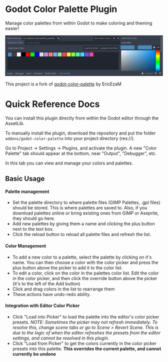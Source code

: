 # Godot Color Palette Plugin
Manage color palettes from within Godot to make coloring and theming easier!

![Sample](sample.png "Sample")

This project is a fork of [godot-color-palette](https://github.com/EricEzaM/godot-color-palette) by EricEzaM

# Quick Reference Docs

You can install this plugin directly from within the Godot editor through the AssetLib.

To manually install the plugin, download the repository and put the folder `addons/godot-color-palette` into your project directory (res://).

Go to Project -> Settings -> Plugins, and activate the plugin. A new "Color Palette" tab should appear at the bottom, near "Output", "Debugger", etc. 

In this tab you can view and manage your colors and palettes.

## Basic Usage

#### Palette management
* Set the palette directory to where palette files (GIMP Palettes, .gpl files) should be stored. This is where palettes are saved to. Also, if you download palettes online or bring existing ones from GIMP or Aseprite, they should go here.
* Add new palettes by giving them a name and clicking the plus button next to the text box.
* Click the reload button to reload all palette files and refresh the list.

#### Color Management
* To add a new color to a palette, select the palette by clicking on it's name. You can then choose a color with the color picker and press the plus button above the picker to add it to the color list.
* To edit a color, click on the color in the palettes color list. Edit the color in the color picker, and then click the override button above the picker (it's to the left of the Add button)
* Click and drag colors in the list to rearrange them
* These actions have undo-redo ability.

#### Integration with Editor Color Picker
* Click "Load into Picker" to load the palette into the editor's color picker presets. *NOTE: Sometimes the picker may not refresh immediately. To resolve this, change scene tabs or go to Scene > Revert Scene. This is due to the logic of when the editor refreshes the presets from the editor settings, and cannot be resolved in this plugin.*
* Click "Load from Picker" to get the colors currently in the color picker presets into this palette. **This overrides the current palette, and cannot currently be undone**
